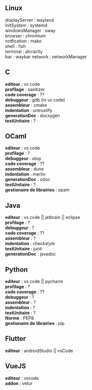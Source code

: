 ## Linux
displayServer : wayland  
initSystem : systemd  
windowsManager : sway  
browser : chromium  
notfication : mako  
shell : fish  
terminal : alcracity  
bar : waybar
network : networkManager


## C

**editeur** : vs code  
**profilage** : sanitizer  
**code coverage** : ??  
**debuggeur** : gdb (in vs code)  
**assembleur** : cmake  
**indentation** : untrustify  
**generationDoc** : docxygen  
**testUnitaire** : ?


## OCaml

**editeur** : vs code  
**profilage** : ?  
**debuggeur** : utop  
**code coverage** : ??  
**assembleur** : dune  
**indentation** : merlin  
**generationDoc** : odoc  
**testUnitaire** : ?  
**gestionaire de librairies** : opam  

## Java

**editeur** : vs code  || jetbrain || eclipse  
**profilage** : ?  
**debuggeur** : ?  
**code coverage** : ??  
**assembleur** : ?  
**indentation** : checkstyle  
**testUnitaire** : junit  
**generationDoc** : javadoc  

## Python
**editeur** : vs code  || pycharm  
**profilage** : ?  
**code coverage** : ??  
**debuggeur** : ?  
**assembleur** : ?  
**indentation** : ?  
**testUnitaire** : ?  
**Norme** : PEP8  
**gestionaire de librairies** : pip

## Flutter
**editeur** : androidStudio || vsCode  

## VueJS
**editeur** : vscode  
**addon** : vetur  

